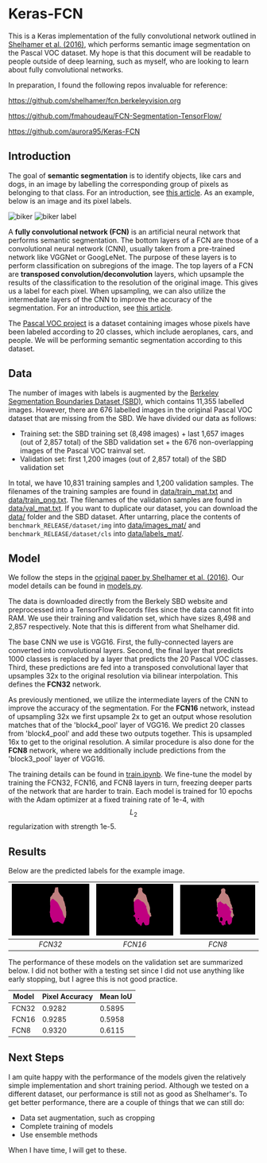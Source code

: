 # Keras-FCN

This is a Keras implementation of the fully convolutional network outlined in <a href="https://arxiv.org/abs/1605.06211">Shelhamer et al. (2016)</a>, which performs semantic image segmentation on the Pascal VOC dataset.
My hope is that this document will be readable to people outside of deep learning, such as myself, who are looking to learn about fully convolutional networks.

In preparation, I found the following repos invaluable for reference:

https://github.com/shelhamer/fcn.berkeleyvision.org

https://github.com/fmahoudeau/FCN-Segmentation-TensorFlow/

https://github.com/aurora95/Keras-FCN

## Introduction

The goal of **semantic segmentation** is to identify objects, like cars and dogs, in an image by labelling the corresponding group of pixels as belonging to that class.
For an introduction, see <a href="https://nanonets.com/blog/semantic-image-segmentation-2020/">this article</a>.
As an example, below is an image and its pixel labels.

<img src="assets/biker.jpg" alt="biker" width=300> <img src="assets/biker_label.png" alt="biker label" width=300>

A **fully convolutional network (FCN)** is an artificial neural network that performs semantic segmentation. 
The bottom layers of a FCN are those of a convolutional neural network (CNN), usually taken from a pre-trained network like VGGNet or GoogLeNet.
The purpose of these layers is to perform classification on subregions of the image.
The top layers of a FCN are **transposed convolution/deconvolution** layers, which upsample the results of the classification to the resolution of the original image.
This gives us a label for each pixel.
When upsampling, we can also utilize the intermediate layers of the CNN to improve the accuracy of the segmentation.
For an introduction, see <a href="https://nanonets.com/blog/how-to-do-semantic-segmentation-using-deep-learning/">this article</a>.

The <a href="http://host.robots.ox.ac.uk/pascal/VOC/">Pascal VOC project</a> is a dataset containing images whose pixels have been labeled according to 20 classes, which include aeroplanes, cars, and people.
We will be performing semantic segmentation according to this dataset.

## Data

The number of images with labels is augmented by the <a href="http://home.bharathh.info/pubs/codes/SBD/download.html">Berkeley Segmentation Boundaries Dataset (SBD)</a>, which contains 11,355 labelled images.
However, there are 676 labelled images in the original Pascal VOC dataset that are missing from the SBD.
We have divided our data as follows:

- Training set: the SBD training set (8,498 images) + last 1,657 images (out of 2,857 total) of the SBD validation set + the 676 non-overlapping images of the Pascal VOC trainval set.
- Validation set: first 1,200 images (out of 2,857 total) of the SBD validation set

In total, we have 10,831 training samples and 1,200 validation samples.
The filenames of the training samples are found in <a href="https://github.com/kevinddchen/Keras-FCN/blob/main/data/train_mat.txt">data/train_mat.txt</a> and <a href="https://github.com/kevinddchen/Keras-FCN/blob/main/data/train_png.txt">data/train_png.txt</a>. 
The filenames of the validation samples are found in <a href="https://github.com/kevinddchen/Keras-FCN/blob/main/data/val_mat.txt">data/val_mat.txt</a>.
If you want to duplicate our dataset, you can download the <a href="https://github.com/kevinddchen/Keras-FCN/tree/main/data">data/</a> folder and the SBD dataset.
After untarring, place the contents of `benchmark_RELEASE/dataset/img` into <a href="https://github.com/kevinddchen/Keras-FCN/tree/main/data/images_mat">data/images_mat/</a> and `benchmark_RELEASE/dataset/cls` into <a href="https://github.com/kevinddchen/Keras-FCN/tree/main/data/labels_mat">data/labels_mat/</a>.

## Model

We follow the steps in the <a href="https://arxiv.org/abs/1605.06211">original paper by Shelhamer et al. (2016)</a>.
Our model details can be found in <a href="https://github.com/kevinddchen/Keras-FCN/blob/main/models.py">models.py</a>.

The data is downloaded directly from the Berkely SBD website and preprocessed into a TensorFlow Records files since the data cannot fit into RAM.
We use their training and validation set, which have sizes 8,498 and 2,857 respectively.
Note that this is different from what Shelhamer did.

The base CNN we use is VGG16.
First, the fully-connected layers are converted into convolutional layers.
Second, the final layer that predicts 1000 classes is replaced by a layer that predicts the 20 Pascal VOC classes.
Third, these predictions are fed into a transposed convolutional layer that upsamples 32x to the original resolution via bilinear interpolation.
This defines the **FCN32** network.

As previously mentioned, we utilize the intermediate layers of the CNN to improve the accuracy of the segmentation.
For the **FCN16** network, instead of upsampling 32x we first upsample 2x to get an output whose resolution matches that of the 'block4_pool' layer of VGG16.
We predict 20 classes from 'block4_pool' and add these two outputs together.
This is upsampled 16x to get to the original resolution.
A similar procedure is also done for the **FCN8** network, where we additionally include predictions from the 'block3_pool' layer of VGG16.

The training details can be found in <a href="https://github.com/kevinddchen/Keras-FCN/blob/main/train.ipynb">train.ipynb</a>.
We fine-tune the model by training the FCN32, FCN16, and FCN8 layers in turn, freezing deeper parts of the network that are harder to train.
Each model is trained for 10 epochs with the Adam optimizer at a fixed training rate of 1e-4, with $$L_2$$ regularization with strength 1e-5.

## Results

Below are the predicted labels for the example image.

| <img src="assets/fcn32.png" alt="32" width=300> | <img src="assets/fcn16.png" alt="16" width=300> | <img src="assets/fcn8.png" alt="8" width=300> |
| :--: | :--: | :--: |
| *FCN32* | *FCN16* | *FCN8* |

The performance of these models on the validation set are summarized below.
I did not bother with a testing set since I did not use anything like early stopping, but I agree this is not good practice.

| Model | Pixel Accuracy | Mean IoU |
| --- | --- | --- |
| FCN32 | 0.9282 | 0.5895 |
| FCN16 | 0.9285 | 0.5958 |
| FCN8 | 0.9320 | 0.6115 |

## Next Steps

I am quite happy with the performance of the models given the relatively simple implementation and short training period.
Although we tested on a different dataset, our performance is still not as good as Shelhamer's.
To get better performance, there are a couple of things that we can still do:

- Data set augmentation, such as cropping
- Complete training of models
- Use ensemble methods

When I have time, I will get to these.

